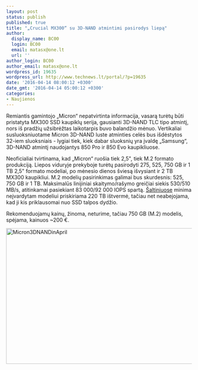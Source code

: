 ```yaml
---
layout: post
status: publish
published: true
title: "„Crucial MX300“ su 3D-NAND atmintimi pasirodys liepą"
author:
  display_name: BC00
  login: BC00
  email: matasx@one.lt
  url: ''
author_login: BC00
author_email: matasx@one.lt
wordpress_id: 19635
wordpress_url: http://www.technews.lt/portal/?p=19635
date: '2016-04-14 08:00:12 +0300'
date_gmt: '2016-04-14 05:00:12 +0300'
categories:
- Naujienos
---
```

<p>Remiantis gamintojo „Micron“ nepatvirtinta informacija, vasarą turėtų būti pristatyta MX300 SSD kaupiklų serija, gausianti 3D-NAND TLC tipo atmintį, nors iš pradžių užsibrėžtas laikotarpis buvo balandžio mėnuo. Vertikaliai susluoksniuotame Micron 3D-NAND luste atminties celės bus išdėstytos 32-iem sluoksniais - lygiai tiek, kiek dabar sluoksnių yra įvaldę „Samsung“, 3D-NAND atmintį naudojantys 850 Pro ir 850 Evo kaupikliuose.</p>
<p>Neoficialiai tvirtinama, kad „Micron“ ruošia tiek 2,5", tiek M.2 formato produkciją. Liepos viduryje prekyboje turėtų pasirodyti 275, 525, 750 GB ir 1 TB 2,5" formato modeliai, po mėnesio dienos šviesą išvysiant ir 2 TB MX300 kaupikliui. M.2 modelių pasirinkimas galimai bus skurdesnis: 525, 750 GB ir 1 TB. Maksimalūs linijiniai skaitymo/rašymo greičiai siekis 530/510 MB/s, atitinkamai pasiekiant 83 000/92 000 IOPS spartą. <a href="http://www.guru3d.com/news-story/micron-to-release-crucial-mx300-ssds-with-3d-nand-this-summer.html">Šaltiniuose</a> minima neįvardytam modeliui priskiriama 220 TB ištvermė, tačiau net neabejojama, kad ji kis priklausomai nuo SSD talpos dydžio.</p>
<p>Rekomenduojamų kainų, žinoma, neturime, tačiau 750 GB (M.2) modelis, spėjama, kainuos ~200 €.</p>
<p><a href="http://www.technews.lt/portal/wp-content/uploads/2016/04/Micron3DNANDinApril.jpg" rel="attachment wp-att-19637"><img class="size-full wp-image-19637 aligncenter" src="http://www.technews.lt/portal/wp-content/uploads/2016/04/Micron3DNANDinApril.jpg" alt="Micron3DNANDinApril" width="620" height="369" /></a></p>
